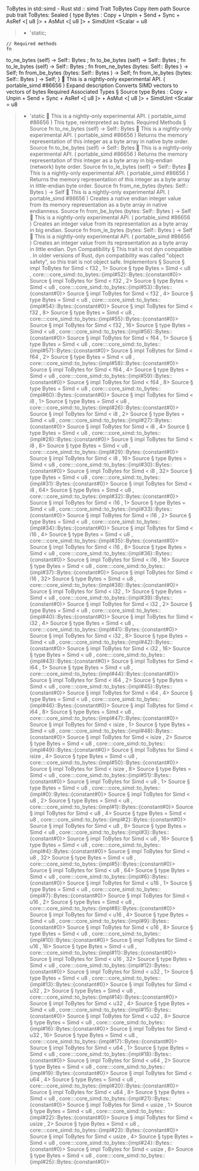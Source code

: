 ToBytes in std::simd - Rust
std
::
simd
Trait
ToBytes
Copy item path
Source
pub trait ToBytes: Sealed {
    type
Bytes
:
Copy
+
Unpin
+
Send
+
Sync
+
AsRef
<[
u8
]> +
AsMut
<[
u8
]> +
SimdUint
<Scalar =
u8
> + 'static;

    // Required methods
    fn
to_ne_bytes
(self) -> Self::
Bytes
;
fn
to_be_bytes
(self) -> Self::
Bytes
;
fn
to_le_bytes
(self) -> Self::
Bytes
;
fn
from_ne_bytes
(bytes: Self::
Bytes
) -> Self;
fn
from_be_bytes
(bytes: Self::
Bytes
) -> Self;
fn
from_le_bytes
(bytes: Self::
Bytes
) -> Self;
}
🔬
This is a nightly-only experimental API. (
portable_simd
#86656
)
Expand description
Converts SIMD vectors to vectors of bytes
Required Associated Types
§
Source
type
Bytes
:
Copy
+
Unpin
+
Send
+
Sync
+
AsRef
<[
u8
]> +
AsMut
<[
u8
]> +
SimdUint
<Scalar =
u8
> + 'static
🔬
This is a nightly-only experimental API. (
portable_simd
#86656
)
This type, reinterpreted as bytes.
Required Methods
§
Source
fn
to_ne_bytes
(self) -> Self::
Bytes
🔬
This is a nightly-only experimental API. (
portable_simd
#86656
)
Returns the memory representation of this integer as a byte array in native byte
order.
Source
fn
to_be_bytes
(self) -> Self::
Bytes
🔬
This is a nightly-only experimental API. (
portable_simd
#86656
)
Returns the memory representation of this integer as a byte array in big-endian
(network) byte order.
Source
fn
to_le_bytes
(self) -> Self::
Bytes
🔬
This is a nightly-only experimental API. (
portable_simd
#86656
)
Returns the memory representation of this integer as a byte array in little-endian
byte order.
Source
fn
from_ne_bytes
(bytes: Self::
Bytes
) -> Self
🔬
This is a nightly-only experimental API. (
portable_simd
#86656
)
Creates a native endian integer value from its memory representation as a byte array
in native endianness.
Source
fn
from_be_bytes
(bytes: Self::
Bytes
) -> Self
🔬
This is a nightly-only experimental API. (
portable_simd
#86656
)
Creates an integer value from its representation as a byte array in big endian.
Source
fn
from_le_bytes
(bytes: Self::
Bytes
) -> Self
🔬
This is a nightly-only experimental API. (
portable_simd
#86656
)
Creates an integer value from its representation as a byte array in little endian.
Dyn Compatibility
§
This trait is
not
dyn compatible
.
In older versions of Rust, dyn compatibility was called "object safety", so this trait is not object safe.
Implementors
§
Source
§
impl
ToBytes
for
Simd
<
f32
, 1>
Source
§
type
Bytes
=
Simd
<
u8
, core::::core_simd::to_bytes::{impl#52}::Bytes::{constant#0}>
Source
§
impl
ToBytes
for
Simd
<
f32
, 2>
Source
§
type
Bytes
=
Simd
<
u8
, core::::core_simd::to_bytes::{impl#53}::Bytes::{constant#0}>
Source
§
impl
ToBytes
for
Simd
<
f32
, 4>
Source
§
type
Bytes
=
Simd
<
u8
, core::::core_simd::to_bytes::{impl#54}::Bytes::{constant#0}>
Source
§
impl
ToBytes
for
Simd
<
f32
, 8>
Source
§
type
Bytes
=
Simd
<
u8
, core::::core_simd::to_bytes::{impl#55}::Bytes::{constant#0}>
Source
§
impl
ToBytes
for
Simd
<
f32
, 16>
Source
§
type
Bytes
=
Simd
<
u8
, core::::core_simd::to_bytes::{impl#56}::Bytes::{constant#0}>
Source
§
impl
ToBytes
for
Simd
<
f64
, 1>
Source
§
type
Bytes
=
Simd
<
u8
, core::::core_simd::to_bytes::{impl#57}::Bytes::{constant#0}>
Source
§
impl
ToBytes
for
Simd
<
f64
, 2>
Source
§
type
Bytes
=
Simd
<
u8
, core::::core_simd::to_bytes::{impl#58}::Bytes::{constant#0}>
Source
§
impl
ToBytes
for
Simd
<
f64
, 4>
Source
§
type
Bytes
=
Simd
<
u8
, core::::core_simd::to_bytes::{impl#59}::Bytes::{constant#0}>
Source
§
impl
ToBytes
for
Simd
<
f64
, 8>
Source
§
type
Bytes
=
Simd
<
u8
, core::::core_simd::to_bytes::{impl#60}::Bytes::{constant#0}>
Source
§
impl
ToBytes
for
Simd
<
i8
, 1>
Source
§
type
Bytes
=
Simd
<
u8
, core::::core_simd::to_bytes::{impl#26}::Bytes::{constant#0}>
Source
§
impl
ToBytes
for
Simd
<
i8
, 2>
Source
§
type
Bytes
=
Simd
<
u8
, core::::core_simd::to_bytes::{impl#27}::Bytes::{constant#0}>
Source
§
impl
ToBytes
for
Simd
<
i8
, 4>
Source
§
type
Bytes
=
Simd
<
u8
, core::::core_simd::to_bytes::{impl#28}::Bytes::{constant#0}>
Source
§
impl
ToBytes
for
Simd
<
i8
, 8>
Source
§
type
Bytes
=
Simd
<
u8
, core::::core_simd::to_bytes::{impl#29}::Bytes::{constant#0}>
Source
§
impl
ToBytes
for
Simd
<
i8
, 16>
Source
§
type
Bytes
=
Simd
<
u8
, core::::core_simd::to_bytes::{impl#30}::Bytes::{constant#0}>
Source
§
impl
ToBytes
for
Simd
<
i8
, 32>
Source
§
type
Bytes
=
Simd
<
u8
, core::::core_simd::to_bytes::{impl#31}::Bytes::{constant#0}>
Source
§
impl
ToBytes
for
Simd
<
i8
, 64>
Source
§
type
Bytes
=
Simd
<
u8
, core::::core_simd::to_bytes::{impl#32}::Bytes::{constant#0}>
Source
§
impl
ToBytes
for
Simd
<
i16
, 1>
Source
§
type
Bytes
=
Simd
<
u8
, core::::core_simd::to_bytes::{impl#33}::Bytes::{constant#0}>
Source
§
impl
ToBytes
for
Simd
<
i16
, 2>
Source
§
type
Bytes
=
Simd
<
u8
, core::::core_simd::to_bytes::{impl#34}::Bytes::{constant#0}>
Source
§
impl
ToBytes
for
Simd
<
i16
, 4>
Source
§
type
Bytes
=
Simd
<
u8
, core::::core_simd::to_bytes::{impl#35}::Bytes::{constant#0}>
Source
§
impl
ToBytes
for
Simd
<
i16
, 8>
Source
§
type
Bytes
=
Simd
<
u8
, core::::core_simd::to_bytes::{impl#36}::Bytes::{constant#0}>
Source
§
impl
ToBytes
for
Simd
<
i16
, 16>
Source
§
type
Bytes
=
Simd
<
u8
, core::::core_simd::to_bytes::{impl#37}::Bytes::{constant#0}>
Source
§
impl
ToBytes
for
Simd
<
i16
, 32>
Source
§
type
Bytes
=
Simd
<
u8
, core::::core_simd::to_bytes::{impl#38}::Bytes::{constant#0}>
Source
§
impl
ToBytes
for
Simd
<
i32
, 1>
Source
§
type
Bytes
=
Simd
<
u8
, core::::core_simd::to_bytes::{impl#39}::Bytes::{constant#0}>
Source
§
impl
ToBytes
for
Simd
<
i32
, 2>
Source
§
type
Bytes
=
Simd
<
u8
, core::::core_simd::to_bytes::{impl#40}::Bytes::{constant#0}>
Source
§
impl
ToBytes
for
Simd
<
i32
, 4>
Source
§
type
Bytes
=
Simd
<
u8
, core::::core_simd::to_bytes::{impl#41}::Bytes::{constant#0}>
Source
§
impl
ToBytes
for
Simd
<
i32
, 8>
Source
§
type
Bytes
=
Simd
<
u8
, core::::core_simd::to_bytes::{impl#42}::Bytes::{constant#0}>
Source
§
impl
ToBytes
for
Simd
<
i32
, 16>
Source
§
type
Bytes
=
Simd
<
u8
, core::::core_simd::to_bytes::{impl#43}::Bytes::{constant#0}>
Source
§
impl
ToBytes
for
Simd
<
i64
, 1>
Source
§
type
Bytes
=
Simd
<
u8
, core::::core_simd::to_bytes::{impl#44}::Bytes::{constant#0}>
Source
§
impl
ToBytes
for
Simd
<
i64
, 2>
Source
§
type
Bytes
=
Simd
<
u8
, core::::core_simd::to_bytes::{impl#45}::Bytes::{constant#0}>
Source
§
impl
ToBytes
for
Simd
<
i64
, 4>
Source
§
type
Bytes
=
Simd
<
u8
, core::::core_simd::to_bytes::{impl#46}::Bytes::{constant#0}>
Source
§
impl
ToBytes
for
Simd
<
i64
, 8>
Source
§
type
Bytes
=
Simd
<
u8
, core::::core_simd::to_bytes::{impl#47}::Bytes::{constant#0}>
Source
§
impl
ToBytes
for
Simd
<
isize
, 1>
Source
§
type
Bytes
=
Simd
<
u8
, core::::core_simd::to_bytes::{impl#48}::Bytes::{constant#0}>
Source
§
impl
ToBytes
for
Simd
<
isize
, 2>
Source
§
type
Bytes
=
Simd
<
u8
, core::::core_simd::to_bytes::{impl#49}::Bytes::{constant#0}>
Source
§
impl
ToBytes
for
Simd
<
isize
, 4>
Source
§
type
Bytes
=
Simd
<
u8
, core::::core_simd::to_bytes::{impl#50}::Bytes::{constant#0}>
Source
§
impl
ToBytes
for
Simd
<
isize
, 8>
Source
§
type
Bytes
=
Simd
<
u8
, core::::core_simd::to_bytes::{impl#51}::Bytes::{constant#0}>
Source
§
impl
ToBytes
for
Simd
<
u8
, 1>
Source
§
type
Bytes
=
Simd
<
u8
, core::::core_simd::to_bytes::{impl#0}::Bytes::{constant#0}>
Source
§
impl
ToBytes
for
Simd
<
u8
, 2>
Source
§
type
Bytes
=
Simd
<
u8
, core::::core_simd::to_bytes::{impl#1}::Bytes::{constant#0}>
Source
§
impl
ToBytes
for
Simd
<
u8
, 4>
Source
§
type
Bytes
=
Simd
<
u8
, core::::core_simd::to_bytes::{impl#2}::Bytes::{constant#0}>
Source
§
impl
ToBytes
for
Simd
<
u8
, 8>
Source
§
type
Bytes
=
Simd
<
u8
, core::::core_simd::to_bytes::{impl#3}::Bytes::{constant#0}>
Source
§
impl
ToBytes
for
Simd
<
u8
, 16>
Source
§
type
Bytes
=
Simd
<
u8
, core::::core_simd::to_bytes::{impl#4}::Bytes::{constant#0}>
Source
§
impl
ToBytes
for
Simd
<
u8
, 32>
Source
§
type
Bytes
=
Simd
<
u8
, core::::core_simd::to_bytes::{impl#5}::Bytes::{constant#0}>
Source
§
impl
ToBytes
for
Simd
<
u8
, 64>
Source
§
type
Bytes
=
Simd
<
u8
, core::::core_simd::to_bytes::{impl#6}::Bytes::{constant#0}>
Source
§
impl
ToBytes
for
Simd
<
u16
, 1>
Source
§
type
Bytes
=
Simd
<
u8
, core::::core_simd::to_bytes::{impl#7}::Bytes::{constant#0}>
Source
§
impl
ToBytes
for
Simd
<
u16
, 2>
Source
§
type
Bytes
=
Simd
<
u8
, core::::core_simd::to_bytes::{impl#8}::Bytes::{constant#0}>
Source
§
impl
ToBytes
for
Simd
<
u16
, 4>
Source
§
type
Bytes
=
Simd
<
u8
, core::::core_simd::to_bytes::{impl#9}::Bytes::{constant#0}>
Source
§
impl
ToBytes
for
Simd
<
u16
, 8>
Source
§
type
Bytes
=
Simd
<
u8
, core::::core_simd::to_bytes::{impl#10}::Bytes::{constant#0}>
Source
§
impl
ToBytes
for
Simd
<
u16
, 16>
Source
§
type
Bytes
=
Simd
<
u8
, core::::core_simd::to_bytes::{impl#11}::Bytes::{constant#0}>
Source
§
impl
ToBytes
for
Simd
<
u16
, 32>
Source
§
type
Bytes
=
Simd
<
u8
, core::::core_simd::to_bytes::{impl#12}::Bytes::{constant#0}>
Source
§
impl
ToBytes
for
Simd
<
u32
, 1>
Source
§
type
Bytes
=
Simd
<
u8
, core::::core_simd::to_bytes::{impl#13}::Bytes::{constant#0}>
Source
§
impl
ToBytes
for
Simd
<
u32
, 2>
Source
§
type
Bytes
=
Simd
<
u8
, core::::core_simd::to_bytes::{impl#14}::Bytes::{constant#0}>
Source
§
impl
ToBytes
for
Simd
<
u32
, 4>
Source
§
type
Bytes
=
Simd
<
u8
, core::::core_simd::to_bytes::{impl#15}::Bytes::{constant#0}>
Source
§
impl
ToBytes
for
Simd
<
u32
, 8>
Source
§
type
Bytes
=
Simd
<
u8
, core::::core_simd::to_bytes::{impl#16}::Bytes::{constant#0}>
Source
§
impl
ToBytes
for
Simd
<
u32
, 16>
Source
§
type
Bytes
=
Simd
<
u8
, core::::core_simd::to_bytes::{impl#17}::Bytes::{constant#0}>
Source
§
impl
ToBytes
for
Simd
<
u64
, 1>
Source
§
type
Bytes
=
Simd
<
u8
, core::::core_simd::to_bytes::{impl#18}::Bytes::{constant#0}>
Source
§
impl
ToBytes
for
Simd
<
u64
, 2>
Source
§
type
Bytes
=
Simd
<
u8
, core::::core_simd::to_bytes::{impl#19}::Bytes::{constant#0}>
Source
§
impl
ToBytes
for
Simd
<
u64
, 4>
Source
§
type
Bytes
=
Simd
<
u8
, core::::core_simd::to_bytes::{impl#20}::Bytes::{constant#0}>
Source
§
impl
ToBytes
for
Simd
<
u64
, 8>
Source
§
type
Bytes
=
Simd
<
u8
, core::::core_simd::to_bytes::{impl#21}::Bytes::{constant#0}>
Source
§
impl
ToBytes
for
Simd
<
usize
, 1>
Source
§
type
Bytes
=
Simd
<
u8
, core::::core_simd::to_bytes::{impl#22}::Bytes::{constant#0}>
Source
§
impl
ToBytes
for
Simd
<
usize
, 2>
Source
§
type
Bytes
=
Simd
<
u8
, core::::core_simd::to_bytes::{impl#23}::Bytes::{constant#0}>
Source
§
impl
ToBytes
for
Simd
<
usize
, 4>
Source
§
type
Bytes
=
Simd
<
u8
, core::::core_simd::to_bytes::{impl#24}::Bytes::{constant#0}>
Source
§
impl
ToBytes
for
Simd
<
usize
, 8>
Source
§
type
Bytes
=
Simd
<
u8
, core::::core_simd::to_bytes::{impl#25}::Bytes::{constant#0}>